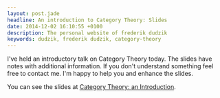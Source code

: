```yaml
---
layout: post.jade
headline: An introduction to Category Theory: Slides
date: 2014-12-02 16:10:55 +0100
description: The personal website of frederik dudzik
keywords: dudzik, frederik dudzik, category-theory
---
```



I've held an introductory talk on Category Theory today.
The slides have notes with additional information.
If you don't understand something feel free to contact me. 
I'm happy to help you and enhance the slides.

You can see the slides at [Category Theory: an Introduction](https://docs.google.com/presentation/d/190vmtEuM6yuc6sMZAzdt_M5d-LDcsd_ChiZBndLk-vM).


